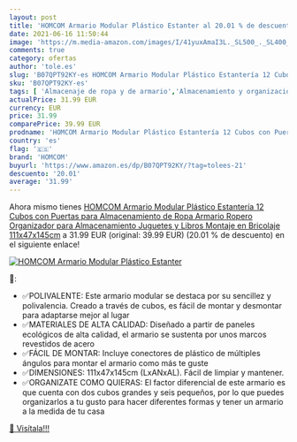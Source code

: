 ```yaml
---
layout: post
title: 'HOMCOM Armario Modular Plástico Estanter al 20.01 % de descuento'
date: 2021-06-16 11:50:44
image: 'https://m.media-amazon.com/images/I/41yuxAmaI3L._SL500_._SL400_.jpg'
comments: true
category: ofertas
author: 'tole.es'
slug: 'B07QPT92KY-es HOMCOM Armario Modular Plástico Estantería 12 Cubos con...'
sku: 'B07QPT92KY-es'
tags: [ 'Almacenaje de ropa y de armario','Almacenamiento y organización','Hogar y cocina','Sistemas de armarios','homcom','juguetes', ]
actualPrice: 31.99 EUR
currency: EUR
price: 31.99
comparePrice: 39.99 EUR
prodname: 'HOMCOM Armario Modular Plástico Estantería 12 Cubos con Puertas para Almacenamiento de Ropa Armario Ropero Organizador para Almacenamiento Juguetes y Libros Montaje en Bricolaje 111x47x145cm'
country: 'es'
flag: '🇪🇸'
brand: 'HOMCOM'
buyurl: 'https://www.amazon.es/dp/B07QPT92KY/?tag=tolees-21'
descuento: '20.01'
average: '31.99'
---
```


Ahora mismo tienes [HOMCOM Armario Modular Plástico Estantería 12 Cubos con Puertas para Almacenamiento de Ropa Armario Ropero Organizador para Almacenamiento Juguetes y Libros Montaje en Bricolaje 111x47x145cm](https://www.amazon.es/dp/B07QPT92KY/?tag=tolees-21) a 31.99 EUR (original: 39.99 EUR) (20.01 %  de descuento) en el siguiente enlace!

[![HOMCOM Armario Modular Plástico Estanter](https://m.media-amazon.com/images/I/41yuxAmaI3L._SL500_._SL400_.jpg)](https://www.amazon.es/dp/B07QPT92KY/?tag=tolees-21)

🔎:

- ✅POLIVALENTE: Este armario modular se destaca por su sencillez y polivalencia. Creado a través de cubos, es fácil de montar y desmontar para adaptarse mejor al lugar
- ✅MATERIALES DE ALTA CALIDAD: Diseñado a partir de paneles ecológicos de alta calidad, el armario se sustenta por unos marcos revestidos de acero
- ✅FÁCIL DE MONTAR: Incluye conectores de plástico de múltiples ángulos para montar el armario como más te guste
- ✅DIMENSIONES: 111x47x145cm (LxANxAL). Fácil de limpiar y mantener.
- ✅ORGANIZATE COMO QUIERAS: El factor diferencial de este armario es que cuenta con dos cubos grandes y seis pequeños, por lo que puedes organizarlos a tu gusto para hacer diferentes formas y tener un armario a la medida de tu casa

[🛒 Visítala!!!](https://www.amazon.es/dp/B07QPT92KY/?tag=tolees-21)
